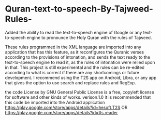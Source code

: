# Quran-text-to-speech-By-Tajweed-Rules-
Added the ability to read the text-to-speech engine of Google or any text-to-speech engine to pronounce the Holy Quran with the rules of Tajweed.

These rules programmed in the XML language are imported into any application that has this feature, as it reconfigures the Quranic verses according to the provisions of intonation, and sends the text ready to the text-to-speech engine to read it, as the rules of intonation were relied upon in that.
This project is still experimental and the rules can be re-edited according to what is correct if there are any shortcomings or future development.
I recommend using the T2S app on Android, Libra, or any app that gives the option to use search and replace rules and RegExp.

the code License by GNU General Public License is a free, copyleft license for
software and other kinds of works.
verison.1.0
It is recommended that this code be imported into the Android application
https://play.google.com/store/apps/details?id=hesoft.T2S
OR
https://play.google.com/store/apps/details?id=tts.reader
